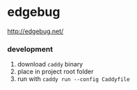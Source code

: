 # edgebug
http://edgebug.net/

### development
1. download `caddy` binary
2. place in project root folder
3. run with `caddy run --config Caddyfile`